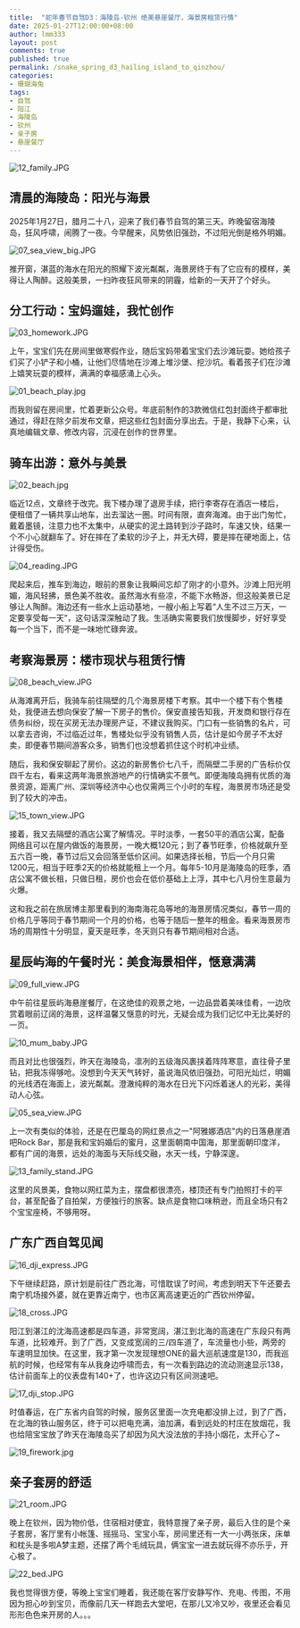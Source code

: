 ```yaml
---
title:  "蛇年春节自驾D3：海陵岛-钦州 绝美悬崖餐厅，海景房租赁行情"
date: 2025-01-27T12:00:00+08:00
author: lmm333
layout: post
comments: true
published: true
permalink: /snake_spring_d3_hailing_island_to_qinzhou/
categories:
- 珊瑚海兔
tags:
- 自驾
- 阳江
- 海陵岛
- 钦州
- 亲子房
- 悬崖餐厅
---
```

![12_family.JPG](../images/2025/2025-01-27-snake_spring_d3_hailing_island_to_qinzhou/12_family.JPG)

## 清晨的海陵岛：阳光与海景
2025年1月27日，腊月二十八，迎来了我们春节自驾的第三天。昨晚留宿海陵岛，狂风呼啸，闹腾了一夜。今早醒来，风势依旧强劲，不过阳光倒是格外明媚。
<!--more-->

![07_sea_view_big.JPG](../images/2025/2025-01-27-snake_spring_d3_hailing_island_to_qinzhou/07_sea_view_big.JPG)

推开窗，湛蓝的海水在阳光的照耀下波光粼粼，海景房终于有了它应有的模样，美得让人陶醉。这般美景，一扫昨夜狂风带来的阴霾，给新的一天开了个好头。

## 分工行动：宝妈遛娃，我忙创作

![03_homework.JPG](../images/2025/2025-01-27-snake_spring_d3_hailing_island_to_qinzhou/03_homework.JPG)

上午，宝宝们先在房间里做寒假作业，随后宝妈带着宝宝们去沙滩玩耍。她给孩子们买了小铲子和小桶，让他们尽情地在沙滩上堆沙堡、挖沙坑。看着孩子们在沙滩上嬉笑玩耍的模样，满满的幸福感涌上心头。

![01_beach_play.jpg](../images/2025/2025-01-27-snake_spring_d3_hailing_island_to_qinzhou/01_beach_play.jpg)

而我则留在房间里，忙着更新公众号。年底前制作的3款微信红包封面终于都审批通过，得赶在除夕前发布文章，把这些红包封面分享出去。于是，我静下心来，认真地编辑文章、修改内容，沉浸在创作的世界里。

## 骑车出游：意外与美景

![02_beach.jpg](../images/2025/2025-01-27-snake_spring_d3_hailing_island_to_qinzhou/02_beach.jpg)

临近12点，文章终于改完。我下楼办理了退房手续，把行李寄存在酒店一楼后，便租借了一辆共享山地车，出去溜达一圈。时间有限，直奔海滩。由于出门匆忙，戴着墨镜，注意力也不太集中，从硬实的泥土路转到沙子路时，车速又快，结果一个不小心就翻车了。好在摔在了柔软的沙子上，并无大碍，要是摔在硬地面上，估计得受伤。

![04_reading.JPG](../images/2025/2025-01-27-snake_spring_d3_hailing_island_to_qinzhou/04_reading.JPG)

爬起来后，推车到海边，眼前的景象让我瞬间忘却了刚才的小意外。沙滩上阳光明媚，海风轻拂，景色美不胜收。虽然海水有些凉，不能下水畅游，但这般美景已足够让人陶醉。海边还有一些水上运动基地，一艘小船上写着“人生不过三万天，一定要享受每一天”，这句话深深触动了我。生活确实需要我们放慢脚步，好好享受每一个当下，而不是一味地忙碌奔波。 

## 考察海景房：楼市现状与租赁行情

![08_beach_view.JPG](../images/2025/2025-01-27-snake_spring_d3_hailing_island_to_qinzhou/08_beach_view.JPG)

从海滩离开后，我骑车前往隔壁的几个海景房楼下考察。其中一个楼下有个售楼处，我便进去想向保安了解一下房子的售价。保安直接告知我，开发商和银行存在债务纠纷，现在买房无法办理房产证，不建议我购买。门口有一些销售的名片，可以拿去咨询，不过临近过年，售楼处似乎没有销售人员，估计是如今房子不太好卖，即便春节期间游客众多，销售们也没想着抓住这个时机冲业绩。 

随后，我和保安聊起了房价。这边的新房售价七八千，而隔壁二手房的广告标价仅四千左右，看来这两年海景旅游地产的行情确实不景气。即便海陵岛拥有优质的海景资源，距离广州、深圳等经济中心也仅需两三个小时的车程，海景房市场还是受到了较大的冲击。

![15_town_view.JPG](../images/2025/2025-01-27-snake_spring_d3_hailing_island_to_qinzhou/15_town_view.JPG)

接着，我又去隔壁的酒店公寓了解情况。平时淡季，一套50平的酒店公寓，配备网络且可以在屋内做饭的海景房，一晚大概120元；到了春节旺季，价格就飙升至五六百一晚，春节过后又会回落至低价区间。如果选择长租，节后一个月只需1200元，相当于旺季2天的价格就能租上一个月。每年5-10月是海陵岛的旺季，酒店公寓不做长租，只做日租，房价也会在低价基础上上浮，其中七八月份生意最为火爆。

这和我之前在旅居博主那里看到的海南海花岛等地的海景房情况类似，春节一周的价格几乎等同于春节期间一个月的价格，也等于随后一整年的租金。看来海景房市场的周期性十分明显，夏天是旺季，冬天则只有春节期间相对合适。 

## 星辰屿海的午餐时光：美食海景相伴，惬意满满

![09_full_view.JPG](../images/2025/2025-01-27-snake_spring_d3_hailing_island_to_qinzhou/09_full_view.JPG)

中午前往星辰屿海悬崖餐厅，在这绝佳的观景之地，一边品尝着美味佳肴，一边欣赏着眼前辽阔的海景，这样温馨又惬意的时光，无疑会成为我们记忆中无比美好的一页。 

![10_mum_baby.JPG](../images/2025/2025-01-27-snake_spring_d3_hailing_island_to_qinzhou/10_mum_baby.JPG)

而且对比也很强烈，昨天在海陵岛，凛冽的五级海风裹挟着阵阵寒意，直往骨子里钻，把我冻得够呛。没想到今天天气转好，虽说海风依旧强劲，可阳光灿烂，明媚的光线洒在海面上，波光粼粼。澄澈纯粹的海水在日光下闪烁着迷人的光彩，美得动人心弦。

![05_sea_view.JPG](../images/2025/2025-01-27-snake_spring_d3_hailing_island_to_qinzhou/05_sea_view.JPG)

上一次有类似的体验，还是在巴厘岛的网红景点之一"阿雅娜酒店"内的日落悬崖酒吧Rock Bar，那是我和宝妈婚后的蜜月，这里面朝南中国海，那里面朝印度洋，都有广阔的海景，远处的海面与天际线交融，水天一线，宁静深邃。

![13_family_stand.JPG](../images/2025/2025-01-27-snake_spring_d3_hailing_island_to_qinzhou/13_family_stand.JPG)

这里的风景美，食物以网红菜为主，摆盘都很漂亮，楼顶还有专门拍照打卡的平台，甚至配备了自拍架，方便独行的旅客。缺点是食物口味稍逊，而且全场只有2个宝宝座椅，不够用呀。

## 广东广西自驾见闻
![16_dji_express.JPG](../images/2025/2025-01-27-snake_spring_d3_hailing_island_to_qinzhou/16_dji_express.JPG)

下午继续赶路，原计划是前往广西北海，可惜耽误了时间，考虑到明天下午还要去南宁机场接外婆，就在更靠近南宁，也市区离高速更近的广西钦州停留。

![18_cross.JPG](../images/2025/2025-01-27-snake_spring_d3_hailing_island_to_qinzhou/18_cross.JPG)

阳江到湛江的沈海高速都是四车道，非常宽阔，湛江到北海的高速在广东段只有两车道，比较难开。到了广西，又变成宽阔的三/四车道了，车流量也小些，两旁的车速明显加快。在这里，我才第一次发现理想ONE的最大巡航速度是130，而我巡航的时候，也经常有车从我身边呼啸而去，有一次看到路边的流动测速显示138，估计前面车上的仪表盘有140+了，也许这边只有区间测速吧。

![17_dji_stop.JPG](../images/2025/2025-01-27-snake_spring_d3_hailing_island_to_qinzhou/17_dji_stop.JPG)

时值春运，在广东省内自驾的时候，服务区里面一次充电都没排上过，到了广西，在北海的铁山服务区，终于可以把电充满，油加满，看到远处的村庄在放烟花，我也给陪宝宝放了昨天在海陵岛买了却因为风大没法放的手持小烟花，太开心了~

![19_firework.jpg](../images/2025/2025-01-27-snake_spring_d3_hailing_island_to_qinzhou/19_firework.jpg)

## 亲子套房的舒适
![21_room.JPG](../images/2025/2025-01-27-snake_spring_d3_hailing_island_to_qinzhou/21_room.JPG)

晚上在钦州，因为物价低，住宿相对便宜，我特意搜了亲子房，最后入住的是个亲子套房，客厅里有小帐篷、摇摇马、宝宝小车，房间里还有一大一小两张床，床单和枕头是多啦A梦主题，还摆了两个毛绒玩具，俩宝宝一进去就玩得不亦乐乎，开心极了。

![22_bed.JPG](../images/2025/2025-01-27-snake_spring_d3_hailing_island_to_qinzhou/22_bed.JPG)

我也觉得很方便，等晚上宝宝们睡着，我还能在客厅安静写作、充电、传图，不用因为担心吵到宝贝，而像前几天一样跑去大堂吧，在那儿又冷又吵，夜里还会看见形形色色来开房的人。。。